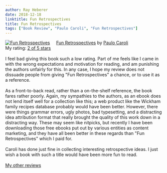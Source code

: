 ```yaml
---
author: Ray Heberer
date: 2018-12-18
linktitle: Fun Retrospectives
title: Fun Retrospectives
tags: ["Book Review", "Paulo Caroli", "Fun Retrospectives"]
---
```


<a href="https://www.goodreads.com/book/show/20330893-fun-retrospectives" style="float: left; padding-right: 20px"><img border="0" alt="Fun Retrospectives" src="https://images.gr-assets.com/books/1388223951m/20330893.jpg" /></a><a href="https://www.goodreads.com/book/show/20330893-fun-retrospectives">Fun Retrospectives</a> by <a href="https://www.goodreads.com/author/show/7707254.Paulo_Caroli">Paulo Caroli</a><br/>
My rating: <a href="https://www.goodreads.com/review/show/2450020991">2 of 5 stars</a><br /><br />
I feel bad giving this book such a low rating. Part of me feels like I came in with the wrong expectations and motivation for reading, and am punishing the authors unfairly for this. In any case, I hope my review does not dissuade people from giving "Fun Retrospectives" a chance, or to use it as a reference.<br /><br />As a front-to-back read, rather than a on-the-shelf reference, the book fares rather poorly. Again, my sympathies to the authors, as an ebook does not lend itself well for a collection like this; a web product like the Wickham family recipes database probably would have been better. However, there were things grammar errors, ugly photos, bad typesetting, and a distracting idea attribution format that really brought the quality of this work down in a distracting way. These may seem like nitpicks, but recently I have been downloading those free ebooks put out by various entities as content marketing, and they have all been better in these regards than "Fun Retrospectives" which I paid for.<br /><br />Caroli has done just fine in collecting interesting retrospective ideas. I just wish a book with such a title would have been more fun to read.
<br/><br/>
<a href="http://www.rayheberer.ai/bookreviews/">My other reviews</a>